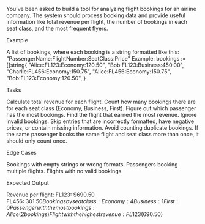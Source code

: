 You’ve been asked to build a tool for analyzing flight bookings for an airline company. The system should process booking data and provide useful information like total revenue per flight, the number of bookings in each seat class, and the most frequent flyers.



 Example

A list of bookings, where each booking is a string formatted like this:
"PassengerName:FlightNumber:SeatClass:Price"
Example: bookings := []string{
    "Alice:FL123:Economy:120.50",
    "Bob:FL123:Business:450.00",
    "Charlie:FL456:Economy:150.75",
    "Alice:FL456:Economy:150.75",
    "Bob:FL123:Economy:120.50",
}


 Tasks

Calculate total revenue for each flight.
Count how many bookings there are for each seat class (Economy, Business, First).
Figure out which passenger has the most bookings.
Find the flight that earned the most revenue.
Ignore invalid bookings.
Skip entries that are incorrectly formatted, have negative prices, or contain missing information.
Avoid counting duplicate bookings.
If the same passenger books the same flight and seat class more than once, it should only count once.


Edge Cases 

Bookings with empty strings or wrong formats.
Passengers booking multiple flights.
Flights with no valid bookings.


Expected  Output 

Revenue per flight: FL123: $690.50  
FL456: $301.50  
Bookings by seat class: Economy: 4  
Business: 1  
First: 0  
Passenger with the most bookings: Alice (2 bookings)  
Flight with the highest revenue: FL123 ($690.50)  
